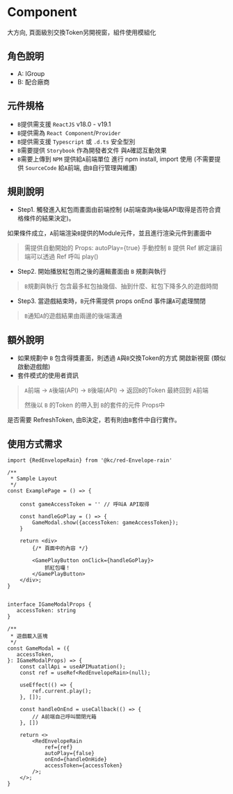 # Component

大方向, 頁面級別交換Token另開視窗，組件使用模組化

## 角色說明
- A: IGroup
- B: 配合廠商

## 元件規格
- `B`提供需支援 `ReactJS` v18.0 - v19.1
- `B`提供需為 `React Component`/`Provider`
- `B`提供需支援 `Typescript` 或 `.d.ts` 安全型別
- `B`需要提供 `Storybook` 作為開發者文件 與`A`確認互動效果
- `B`需要上傳到 `NPM` 提供給`A`前端單位 進行 npm install, import 使用 (不需要提供 `SourceCode` 給`A`前端, 由`B`自行管理與維護)

## 規則說明
- Step1. 觸發進入紅包雨畫面由前端控制 (`A`前端查詢`A`後端API取得是否符合資格條件的結果決定)。

如果條件成立，`A`前端渲染`B`提供的Module元件，並且進行渲染元件到畫面中
 > 需提供自動開始的 Props: autoPlay={true}
 > 手動控制 `B` 提供 Ref 綁定讓前端可以透過 Ref 呼叫 play()
 
- Step2. 開始播放紅包雨之後的邏輯畫面由 `B` 規劃與執行
> `B`規劃與執行 包含最多紅包抽幾個、抽到什麼、紅包下降多久的遊戲時間
- Step3. 當遊戲結束時，`B`元件需提供 props onEnd 事件讓`A`可處理關閉
> `B`通知`A`的遊戲結果由兩邊的後端溝通

## 額外說明
- 如果規劃中 `B` 包含得獎畫面，則透過 `A`與`B`交換Token的方式 開啟新視窗 (類似啟動遊戲館)
- 套件模式的使用者資訊

> `A`前端 -> `A`後端(API) -> `B`後端(API) -> 返回`B`的Token 最終回到 `A`前端
> 
> 然後以 `B` 的Token 的帶入到 `B`的套件的元件 Props中

是否需要 RefreshToken, 由B決定，若有則由`B`套件中自行實作。


## 使用方式需求

```tsx
import {RedEnvelopeRain} from '@kc/red-Envelope-rain'

/**
 * Sample Layout
 */
const ExamplePage = () => {

    const gameAccessToken = '' // 呼叫A API取得

    const handleGoPlay = () => {
        GameModal.show({accessToken: gameAccessToken});
    }
    
    return <div>
        {/* 頁面中的內容 */}
        
        <GamePlayButton onClick={handleGoPlay}>
            抓紅包囉！
        </GamePlayButton>
    </div>;
}


interface IGameModalProps {
   accessToken: string
}

/**
 * 遊戲載入區塊
 */
const GameModal = ({
   accessToken,
}: IGameModalProps) => {
    const callApi = useAPIMuatation();
    const ref = useRef<RedEnvelopeRain>(null);

    useEffect(() => {
        ref.current.play();
    }, []);
    
    const handleOnEnd = useCallback(() => {
        // A前端自己呼叫關閉光箱
    }, [])
    
    return <>
        <RedEnvelopeRain 
            ref={ref}
            autoPlay={false}
            onEnd={handleOnHide}
            accessToken={accessToken}
        />; 
    </>;
}
```



